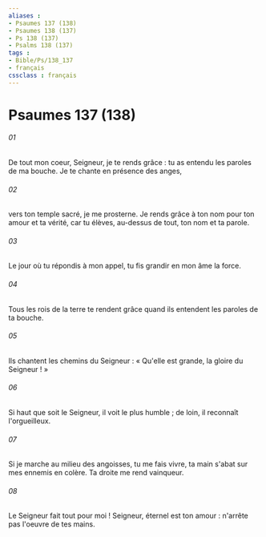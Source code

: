 ```yaml
---
aliases : 
- Psaumes 137 (138)
- Psaumes 138 (137)
- Ps 138 (137)
- Psalms 138 (137)
tags : 
- Bible/Ps/138_137
- français
cssclass : français
---
```


# Psaumes 137 (138)

###### 01
De tout mon coeur, Seigneur, je te rends grâce : tu as entendu les paroles de ma bouche. Je te chante en présence des anges,
###### 02
vers ton temple sacré, je me prosterne. Je rends grâce à ton nom pour ton amour et ta vérité, car tu élèves, au-dessus de tout, ton nom et ta parole.
###### 03
Le jour où tu répondis à mon appel, tu fis grandir en mon âme la force.
###### 04
Tous les rois de la terre te rendent grâce quand ils entendent les paroles de ta bouche.
###### 05
Ils chantent les chemins du Seigneur : « Qu'elle est grande, la gloire du Seigneur ! »
###### 06
Si haut que soit le Seigneur, il voit le plus humble ; de loin, il reconnaît l'orgueilleux.
###### 07
Si je marche au milieu des angoisses, tu me fais vivre, ta main s'abat sur mes ennemis en colère. Ta droite me rend vainqueur.
###### 08
Le Seigneur fait tout pour moi ! Seigneur, éternel est ton amour : n'arrête pas l'oeuvre de tes mains.
